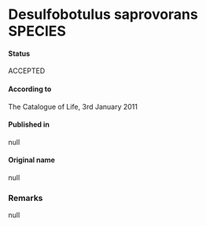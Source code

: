 Desulfobotulus saprovorans SPECIES
=======

#### Status
ACCEPTED

#### According to
The Catalogue of Life, 3rd January 2011

#### Published in
null

#### Original name
null

### Remarks
null